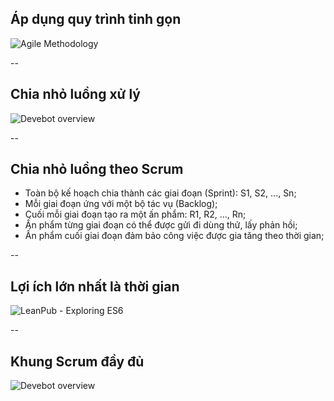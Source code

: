 ## Áp dụng quy trình tinh gọn

![Agile Methodology](http://localhost:4000/openpub-introduction/assets/scrum-process.png)

--

## Chia nhỏ luồng xử lý

![Devebot overview](http://localhost:4000/openpub-introduction/assets/publish-process-B.png)

--

## Chia nhỏ luồng theo Scrum

* Toàn bộ kế hoạch chia thành các giai đoạn (Sprint): S1, S2, ..., Sn;
* Mỗi giai đoạn ứng với một bộ tác vụ (Backlog);
* Cuối mỗi giai đoạn tạo ra một ấn phẩm: R1, R2, ..., Rn;
* Ấn phẩm từng giai đoạn có thể được gửi đi dùng thử, lấy phản hồi;
* Ấn phẩm cuối giai đoạn đảm bảo công việc được gia tăng theo thời gian;

--

## Lợi ích lớn nhất là thời gian

![LeanPub - Exploring ES6](http://localhost:4000/openpub-introduction/assets/leanpub-exploring-es6.png)

--

## Khung Scrum đầy đủ

![Devebot overview](http://localhost:4000/openpub-introduction/assets/scrum-overview.png)